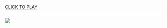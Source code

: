 
<a href="https://premium76.site?title=car_race_game_unblocked&ref=13M">CLICK TO PLAY</a></h3>
<hr>

<a href="https://premium76.site?title=car_race_game_unblocked&ref=13M"><img src="https://clearcache.store/games.png"></a>


